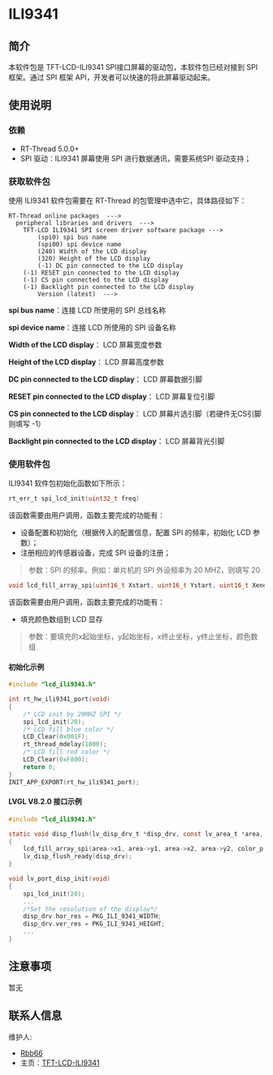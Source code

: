 #  ILI9341

## 简介

本软件包是 TFT-LCD-ILI9341 SPI接口屏幕的驱动包，本软件包已经对接到 SPI 框架。通过 SPI 框架 API，开发者可以快速的将此屏幕驱动起来。

##  使用说明

### 依赖

- RT-Thread 5.0.0+
- SPI 驱动：ILI9341 屏幕使用 SPI 进行数据通讯，需要系统SPI 驱动支持；

###  获取软件包

使用 ILI9341 软件包需要在 RT-Thread 的包管理中选中它，具体路径如下：

```shell
RT-Thread online packages  --->
  peripheral libraries and drivers  --->
    TFT-LCD ILI9341 SPI screen driver software package --->
        (spi0) spi bus name
        (spi00) spi device name
        (240) Width of the LCD display
        (320) Height of the LCD display
        (-1) DC pin connected to the LCD display
	(-1) RESET pin connected to the LCD display
	(-1) CS pin connected to the LCD display
	(-1) Backlight pin connected to the LCD display
		Version (latest)  --->
```

**spi bus name**：连接 LCD 所使用的 SPI 总线名称

**spi device name**：连接 LCD 所使用的 SPI 设备名称

**Width of the LCD display**： LCD  屏幕宽度参数

**Height of the LCD display**： LCD 屏幕高度参数

**DC pin connected to the LCD display**： LCD 屏幕数据引脚

**RESET pin connected to the LCD display**： LCD 屏幕复位引脚

**CS pin connected to the LCD display**： LCD 屏幕片选引脚（若硬件无CS引脚则填写 -1）

**Backlight pin connected to the LCD display**： LCD 屏幕背光引脚

###  使用软件包

ILI9341 软件包初始化函数如下所示：

```c
rt_err_t spi_lcd_init(uint32_t freq)
```

该函数需要由用户调用，函数主要完成的功能有：

- 设备配置和初始化（根据传入的配置信息，配置 SPI 的频率，初始化 LCD 参数）；
- 注册相应的传感器设备，完成 SPI 设备的注册；

> 参数：SPI 的频率。例如：单片机的 SPI 外设频率为 20 MHZ，则填写 20

```c
void lcd_fill_array_spi(uint16_t Xstart, uint16_t Ystart, uint16_t Xend, uint16_t Yend, void *Image)
```

该函数需要由用户调用，函数主要完成的功能有：

- 填充颜色数组到 LCD 显存

> 参数：要填充的x起始坐标，y起始坐标，x终止坐标，y终止坐标，颜色数组

####  初始化示例

```c
#include "lcd_ili9341.h"

int rt_hw_ili9341_port(void)
{
    /* LCD init by 20MHZ SPI */
    spi_lcd_init(20);
    /* LCD fill blue color */
    LCD_Clear(0x001F);
    rt_thread_mdelay(1000);
    /* LCD fill red color */
    LCD_Clear(0xF800);
    return 0;
}
INIT_APP_EXPORT(rt_hw_ili9341_port);
```

#### LVGL V8.2.0 接口示例

```c
#include "lcd_ili9341.h"

static void disp_flush(lv_disp_drv_t *disp_drv, const lv_area_t *area, lv_color_t *color_p)
{
    lcd_fill_array_spi(area->x1, area->y1, area->x2, area->y2, color_p);
    lv_disp_flush_ready(disp_drv);
}

void lv_port_disp_init(void)
{
    spi_lcd_init(20);
    ...
    /*Set the resolution of the display*/
    disp_drv.hor_res = PKG_ILI_9341_WIDTH;
    disp_drv.ver_res = PKG_ILI_9341_HEIGHT;
    ...
}
```

## 注意事项

暂无

## 联系人信息

维护人:

- [Rbb66](https://github.com/Rbb666)
- 主页：[TFT-LCD-ILI9341](https://github.com/Rbb666/ILI9341)
